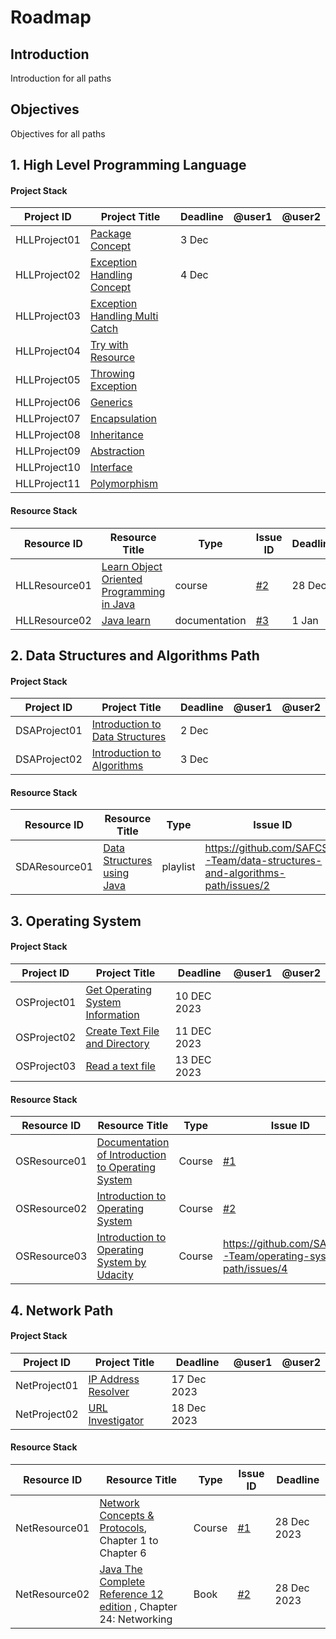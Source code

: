 # Roadmap

## Introduction 
Introduction for all paths 

## Objectives
Objectives for all paths 


## 1. High Level Programming Language 
#### Project Stack

| Project ID  | Project Title                                                                         | Deadline | @user1 | @user2    |
| ----------- | ------------------------------------------------------------------------------------- | -------- |  -------  | ------ | 
|HLLProject01 |[Package Concept](https://github.com/nourabyte/Package-Project/tree/main)             |3 Dec      |           |        |
|HLLProject02 |[Exception Handling Concept](https://github.com/nourabyte/Exception-Handling)  |4 Dec         |        |                | 
|HLLProject03|[Exception Handling Multi Catch](https://github.com/SAFCSP-Team/exception-handling-multi-catch)|
|HLLProject04|[Try with Resource](https://github.com/SAFCSP-Team/try-with-resource)|
|HLLProject05|[Throwing Exception](https://github.com/SAFCSP-Team/throwing-exceptions)|
|HLLProject06|[Generics](https://github.com/SAFCSP-Team/generics)|
|HLLProject07|[Encapsulation](https://github.com/SAFCSP-Team/encapsulation)|
|HLLProject08|[Inheritance](https://github.com/SAFCSP-Team/inheritance)|
|HLLProject09|[Abstraction](https://github.com/SAFCSP-Team/abstraction)|
|HLLProject10|[Interface](https://github.com/SAFCSP-Team/interface)|
|HLLProject11|[Polymorphism](https://github.com/SAFCSP-Team/polymorphism)|

#### Resource Stack

| Resource ID  | Resource Title                                                                                                                                                                                                                                                                                                                     | Type   | Issue ID                                                       | Deadline  |
| ------------ | ---------------------------------------------------------------------------------------------------------------------------------------------------------------------------------------------------------------------------------------------------------------------------------------------------------------------------------- | ------ | -------------------------------------------------------------- | --------- |
| HLLResource01 | [Learn Object Oriented Programming in Java](https://www.udemy.com/course/learn-object-oriented-programming-in-java-j/) | course| [#2](https://github.com/nourabyte/high-level-language-path/issues/2) | 28 Dec |
| HLLResource02  |    [Java learn](https://dev.java/learn/)    | documentation |[#3](https://github.com/SAFCSP-Team/high-level-language-path/issues/3)  |1 Jan       



## 2. Data Structures and Algorithms Path

#### Project Stack

| Project ID  | Project Title                                                                         | Deadline | @user1 | @user2    |
| ----------- | ------------------------------------------------------------------------------------- | -------- |  -------  | ------ | 
DSAProject01 | [Introduction to Data Structures](https://github.com/SAFCSP-Team/introduction-to-data-structures) |	2 Dec
DSAProject02 | [Introduction to Algorithms](https://github.com/SAFCSP-Team/introduction-to-algorithms) |	3 Dec


#### Resource Stack

| Resource ID  | Resource Title            | Type   | Issue ID  | Deadline  |
| ------------ | ------------------------- | ------ | ------- | --------- |
| SDAResource01 | [Data Structures using Java](https://www.youtube.com/playlist?list=PLsyeobzWxl7oRKwDi7wjrANsbhTX0IK0J) | playlist | https://github.com/SAFCSP-Team/data-structures-and-algorithms-path/issues/2 | 9 Dec |


## 3. Operating System 

#### Project Stack

| Project ID  | Project Title                                                                         | Deadline | @user1 | @user2    |
| ----------- | ------------------------------------------------------------------------------------- | -------- |  -------  | ------ | 
| OSProject01 | [Get Operating System Information](https://github.com/SAFCSP-Team/OS-Info) | 10 DEC 2023 |
| OSProject02 | [Create Text File and Directory](https://github.com/SAFCSP-Team/get-file-info)             | 11 DEC 2023|
|OSProject03 | [Read a text file](https://github.com/SAFCSP-Team/read-text-file) | 13 DEC 2023|


#### Resource Stack

| Resource ID  | Resource Title  | Type   | Issue ID| Deadline  |
| ------------ | --------------------------- | ------ | ------------ | --------- |
| OSResource01 | [Documentation of Introduction to Operating System](https://batch.libretexts.org/print/url=https://eng.libretexts.org/Courses/Delta_College/Introduction_to_Operating_Systems/02%3A_The_Basics_-_An_Overview/2.01%3A_Introduction_to_Operating_Systems.pdf) | Course | [#1](https://github.com/SAFCSP-Team/operating-system-path/issues/1) | 28 DEC 2023 |
| OSResource02 | [Introduction to Operating System](https://github.com/SAFCSP-Team/operating-system-path/issues/2) | Course | [#2](https://www.youtube.com/watch?v=dOiA2nNJpc0&list=LL&index=2) | 28 DEC 2023 |
|OSResource03| [Introduction to Operating System by Udacity](https://www.udacity.com/course/introduction-to-operating-systems--ud923)| Course| https://github.com/SAFCSP-Team/operating-system-path/issues/4 | 28 DEC 2023




## 4. Network Path

#### Project Stack

| Project ID  | Project Title                                                                         | Deadline | @user1 | @user2    |
| ----------- | ------------------------------------------------------------------------------------- | -------- |  -------  | ------ | 
| NetProject01 |  [IP Address Resolver](https://github.com/SAFCSP-Team/IPAddressResolver) |  17 Dec 2023   | 
| NetProject02| [URL Investigator](https://github.com/SAFCSP-Team/URL-Investigator) | 18 Dec 2023 |


#### Resource Stack

| Resource ID  | Resource Title                                                                                                                                                                                                                                                                                                                     | Type   | Issue ID                                                       | Deadline  |
| ------------ | ---------------------------------------------------------------------------------------------------------------------------------------------------------------------------------------------------------------------------------------------------------------------------------------------------------------------------------- | ------ | -------------------------------------------------------------- | --------- |
| NetResource01 | [Network Concepts & Protocols](https://app.pluralsight.com/library/courses/network-concepts-protocols-cert/table-of-contents), Chapter 1 to Chapter 6| Course | [#1](https://github.com/SAFCSP-Team/Network-Path/issues/1) | 28 Dec 2023 |
| NetResource02 |   [Java The Complete Reference 12 edition](https://www.google.com.sa/books/edition/Java_The_Complete_Reference_Twelfth_Edit/iXlIEAAAQBAJ?hl=en&gbpv=0&bsq=Java%20The%20Complete%20Reference%2012th%20edition) , Chapter 24: Networking |   Book     |  [#2](https://github.com/SAFCSP-Team/Network-Path/issues/2) |     28 Dec 2023      |


